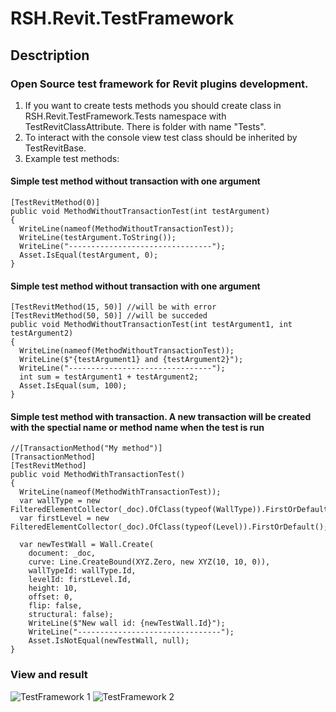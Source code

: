# RSH.Revit.TestFramework
## Desctription
### Open Source test framework for Revit plugins development.
1) If you want to create tests methods you should create class in RSH.Revit.TestFramework.Tests namespace with TestRevitClassAttribute. There is folder with name "Tests".
2) To interact with the console view test class should be inherited by TestRevitBase.
3) Example test methods:
#### Simple test method without transaction with one argument
```
[TestRevitMethod(0)]
public void MethodWithoutTransactionTest(int testArgument)
{
  WriteLine(nameof(MethodWithoutTransactionTest));
  WriteLine(testArgument.ToString());
  WriteLine("--------------------------------");
  Asset.IsEqual(testArgument, 0);
}
```
#### Simple test method without transaction with one argument
```
[TestRevitMethod(15, 50)] //will be with error
[TestRevitMethod(50, 50)] //will be succeded
public void MethodWithoutTransactionTest(int testArgument1, int testArgument2)
{
  WriteLine(nameof(MethodWithoutTransactionTest));
  WriteLine($"{testArgument1} and {testArgument2}");
  WriteLine("--------------------------------");
  int sum = testArgument1 + testArgument2;
  Asset.IsEqual(sum, 100);
}
```
#### Simple test method with transaction. A new transaction will be created with the spectial name or method name when the test is run
```
//[TransactionMethod("My method")]
[TransactionMethod]
[TestRevitMethod]
public void MethodWithTransactionTest()
{
  WriteLine(nameof(MethodWithTransactionTest));
  var wallType = new FilteredElementCollector(_doc).OfClass(typeof(WallType)).FirstOrDefault();
  var firstLevel = new FilteredElementCollector(_doc).OfClass(typeof(Level)).FirstOrDefault();

  var newTestWall = Wall.Create(
    document: _doc,
    curve: Line.CreateBound(XYZ.Zero, new XYZ(10, 10, 0)),
    wallTypeId: wallType.Id,
    levelId: firstLevel.Id,
    height: 10,
    offset: 0,
    flip: false,
    structural: false);
    WriteLine($"New wall id: {newTestWall.Id}");
    WriteLine("--------------------------------");
    Asset.IsNotEqual(newTestWall, null);
}
```
### View and result
![TestFramework 1](https://github.com/RuslanShishmarev/RSH.Revit.TestFramework/assets/50487026/6ff84250-7ccf-4a34-9790-c2913470b795)
![TestFramework 2](https://github.com/RuslanShishmarev/RSH.Revit.TestFramework/assets/50487026/a4061259-5b50-4109-8201-9cd9f986dca1)



